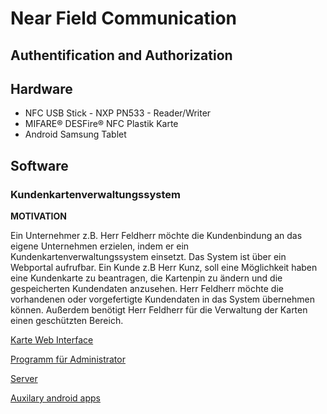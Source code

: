 # Near Field Communication
## Authentification and Authorization

## Hardware
- NFC USB Stick - NXP PN533 - Reader/Writer
- MIFARE® DESFire®  NFC Plastik Karte
- Android Samsung Tablet

## Software

### Kundenkartenverwaltungssystem
**MOTIVATION**

Ein Unternehmer z.B. Herr Feldherr möchte die Kundenbindung an das eigene Unternehmen erzielen, indem er ein Kundenkartenverwaltungssystem einsetzt. Das System ist über ein Webportal aufrufbar. Ein Kunde z.B Herr Kunz, soll eine Möglichkeit haben eine Kundenkarte zu beantragen, die Kartenpin zu ändern und die gespeicherten Kundendaten anzusehen. Herr Feldherr möchte die vorhandenen oder vorgefertigte Kundendaten in das System übernehmen können. Außerdem benötigt Herr Feldherr für die Verwaltung der Karten einen geschützten Bereich.

[Karte Web Interface](https://github.com/dkotrada/karte)

[Programm für Administrator](https://github.com/dkotrada/nfc-auth/tree/main/client/projects-source/adminstrator-pc)

[Server](https://github.com/dkotrada/nfc-auth/tree/main/server)

[Auxilary android apps](https://github.com/dkotrada/nfc-auth/tree/main/client/projects-source/android)




